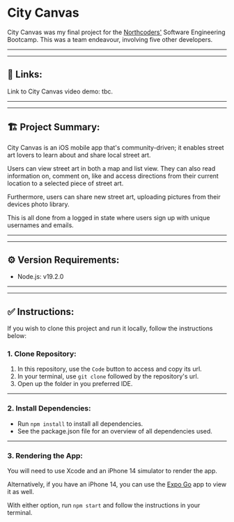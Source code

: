 # City Canvas

City Canvas was my final project for the [Northcoders'](https://northcoders.com/our-courses/coding-bootcamp) Software Engineering Bootcamp. This was a team endeavour, involving five other developers.

---
---

## 🔗 Links:

Link to City Canvas video demo: tbc.

---
--- 
## 🏗️ Project Summary:

City Canvas is an iOS mobile app that's community-driven; it enables street art lovers to learn about and share local street art. 

Users can view street art in both a map and list view. They can also read information on, comment on, like and access directions from their current location to a selected piece of street art.

Furthermore, users can share new street art, uploading pictures from their devices photo library.

This is all done from a logged in state where users sign up with unique usernames and emails. 

---
---
## ⚙️ Version Requirements:

- Node.js: v19.2.0

---
---

## ✅ Instructions:

If you wish to clone this project and run it locally, follow the instructions below:

### 1. Clone Repository:
1. In this repository, use the <code>Code</code> button to access and copy its url.
2. In your terminal, use <code>git clone</code> followed by the repository's url.
3. Open up the folder in you preferred IDE.

---
### 2. Install Dependencies:
- Run <code>npm install</code> to install all dependencies.
- See the package.json file for an overview of all dependencies used.
---
### 3. Rendering the App:
You will need to use Xcode and an iPhone 14 simulator to render the app. 

Alternatively, if you have an iPhone 14, you can use the [Expo Go](https://expo.dev/client) app to view it as well. 

With either option, run <code>npm start</code> and follow the instructions in your terminal. 

